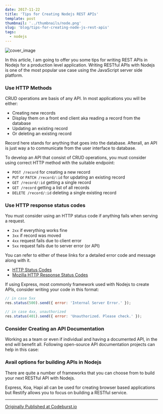 ```yaml
---
date: 2017-11-22
title: 'Tips for Creating Nodejs REST APIs'
template: post
thumbnail: '../thumbnails/node.png'
slug: 'blog/tips-for-creating-node-js-rest-apis'
tags:
  - nodejs
---
```


![cover_image](https://miro.medium.com/max/4000/1*aeWo6e6FC8InJwBl3TmpDw.jpeg)

In this article, I am going to offer you some tips for writing REST APIs in Nodejs for a production level application. Writing RESTful APIs with Nodejs is one of the most popular use case using the JavaScript server side platform.

### Use HTTP Methods

CRUD operations are basis of any API. In most applications you will be either:

- Creating new records
- Display them on a front end client aka reading a record from the database
- Updating an existing record
- Or deleting an existing record

Record here stands for anything that goes into the database. Afterall, an API is just way a to communicate from the user interface to database.

To develop an API that consist of CRUD operations, you must consider using correct HTTP method with the suitable endpoint:

- `POST /record` for creating a new record
- `PUT` or `PATCH /record/:id` for updating an existing record
- `GET /record/:id` getting a single record
- `GET /record` getting a list of all records
- `DELETE /record/:id` deleting a single existing record

### Use HTTP response status codes

You must consider using an HTTP status code if anything fails when serving a request.

- `2xx` if everything works fine
- `3xx` if record was moved
- `4xx` request fails due to client error
- `5xx` request fails due to server error (or API)

You can refer to either of these links for a detailed error code and message along with it.

- [HTTP Status Codes](http://www.restapitutorial.com/httpstatuscodes.html)
- [Mozilla HTTP Response Status Codes](https://developer.mozilla.org/en-US/docs/Web/HTTP/Status)

If using Express, most commonly framework used with Nodejs to create APIs, consider writing your code in this format:

```js
// in case 5xx
res.status(500).send({ error: 'Internal Server Error.' });

// in case 4xx, unauthorized
res.status(401).send({ error: 'Unauthorized. Please check.' });
```

### Consider Creating an API Documentation

Working as a team or even if individual and having a documented API, in the end will benefit all. Following open-source API documentation projects can help in this case:

### Avail options for building APIs in Nodejs

There are quite a number of frameworks that you can choose from to build your next RESTful API with Nodejs.

Express, Koa, Hapi all can be used for creating browser based applications but Restify allows you to focus on building a RESTful service.

---

[Originally Published at Codeburst.io](https://codeburst.io/tips-for-creating-node-js-rest-apis-dfa0b2adb39c)
